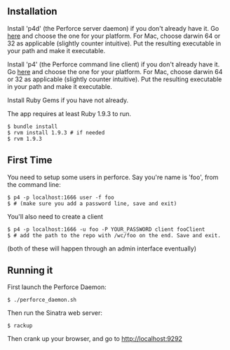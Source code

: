 Installation
------------

Install 'p4d' (the Perforce server daemon) if you don't already have it.  Go [here](http://www.perforce.com/downloads/complete_list) and choose the one for your platform. For Mac, choose darwin 64 or 32 as applicable (slightly counter intuitive).  Put the resulting executable in your path and make it executable.

Install 'p4' (the Perforce command line client) if you don't already have it.  Go [here](http://www.perforce.com/downloads/complete_list) and choose the one for your platform. For Mac, choose darwin 64 or 32 as applicable (slightly counter intuitive).  Put the resulting executable in your path and make it executable.

Install Ruby Gems if you have not already.

The app requires at least Ruby 1.9.3 to run. 

```
$ bundle install
$ rvm install 1.9.3 # if needed
$ rvm 1.9.3
```

First Time
----------

You need to setup some users in perforce. Say you're name is 'foo', from the command line:

```
$ p4 -p localhost:1666 user -f foo
$ # (make sure you add a password line, save and exit)
```

You'll also need to create a client

```
$ p4 -p localhost:1666 -u foo -P YOUR_PASSWORD client fooClient
$ # add the path to the repo with /wc/foo on the end. Save and exit.
```

(both of these will happen through an admin interface eventually)

Running it
----------

First launch the Perforce Daemon:

```
$ ./perforce_daemon.sh
```

Then run the Sinatra web server:

```
$ rackup
```

Then crank up your browser, and go to [http://localhost:9292](http://localhost:9292)
